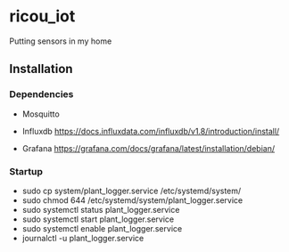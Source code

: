 # ricou_iot
Putting sensors in my home



## Installation

### Dependencies
  * Mosquitto


  * Influxdb
	https://docs.influxdata.com/influxdb/v1.8/introduction/install/

  * Grafana
	https://grafana.com/docs/grafana/latest/installation/debian/


### Startup
   * sudo cp system/plant_logger.service /etc/systemd/system/
   * sudo chmod 644 /etc/systemd/system/plant_logger.service 
   * sudo systemctl status plant_logger.service
   * sudo systemctl start plant_logger.service
   * sudo systemctl enable plant_logger.service
   * journalctl -u plant_logger.service
